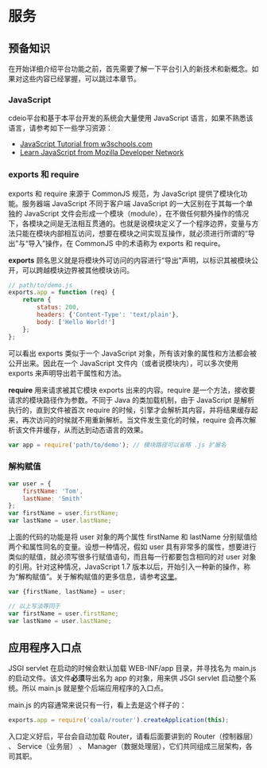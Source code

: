 # 服务

## 预备知识
在开始详细介绍平台功能之前，首先需要了解一下平台引入的新技术和新概念。如果对这些内容已经掌握，可以跳过本章节。

### JavaScript

cdeio平台和基于本平台开发的系统会大量使用 JavaScript 语言，如果不熟悉该语言，请参考如下一些学习资源：

- [JavaScript Tutorial from w3schools.com](http://www.w3schools.com/js/default.asp)
- [Learn JavaScript from Mozilla Developer Network](https://developer.mozilla.org/en-US/learn/javascript)

### exports 和 require

exports 和 require 来源于 CommonJS 规范，为 JavaScript 提供了模块化功能。服务器端 JavaScript 不同于客户端 JavaScript 的一大区别在于其每一个单独的 JavaScript 文件会形成一个模块（module），在不做任何额外操作的情况下，各模块之间是无法相互贯通的。也就是说模块定义了一个程序边界，变量与方法只能在模块内部相互访问，想要在模块之间实现互操作，就必须进行所谓的“导出”与“导入”操作，在 CommonJS 中的术语称为 exports 和 require。

**exports** 顾名思义就是将模块外可访问的内容进行“导出"声明，以标识其被模块公开，可以跨越模块边界被其他模块访问。

```javascript
// path/to/demo.js
exports.app = function (req) {
    return {
        status: 200,
        headers: {'Content-Type': 'text/plain'},
        body: ['Hello World!']
    };
};
```

可以看出 exports 类似于一个 JavaScript 对象，所有该对象的属性和方法都会被公开出来。因此在一个 JavaScript 文件内（或者说模块内），可以多次使用 exports 来声明导出若干属性和方法。

**require** 用来请求被其它模块 exports 出来的内容。require 是一个方法，接收要请求的模块路径作为参数。不同于 Java 的类加载机制，由于 JavaScript 是解析执行的，直到文件被首次 require 的时候，引擎才会解析其内容，并将结果缓存起来，再次访问的时候就不用重新解析。当文件发生变化的时候，require 会再次解析该文件并缓存，从而达到动态语言的效果。

```javascript
var app = require('path/to/demo'); // 模块路径可以省略 .js 扩展名
```

### 解构赋值

```javascript
var user = {
    firstName: 'Tom',
    lastName: 'Smith'
};
var firstName = user.firstName;
var lastName = user.lastName;
```

上面的代码的功能是将 user 对象的两个属性 firstName 和 lastName 分别赋值给两个和属性同名的变量。设想一种情况，假如 user 具有非常多的属性，想要进行类似的赋值，就必须写很多行赋值语句，而且每一行都要包含相同的对 user 对象的引用。针对这种情况，JavaScript 1.7 版本以后，开始引入一种新的操作，称为“解构赋值”。关于解构赋值的更多信息，请参考[这里](https://developer.mozilla.org/en/New_in_JavaScript_1.7, "New in JavaScript 1.7")。

```javascript
var {firstName, lastName} = user;

// 以上写法等同于
var firstName = user.firstName;
var lastName = user.lastName;
```

## 应用程序入口点

JSGI servlet 在启动的时候会默认加载 WEB-INF/app 目录，并寻找名为 main.js 的启动文件。该文件**必须**导出名为 app 的对象，用来供 JSGI servlet 启动整个系统。所以 main.js 就是整个后端应用程序的入口点。

main.js 的内容通常来说只有一行，看上去是这个样子的：

```javascript
exports.app = require('coala/router').createApplication(this);
```

入口定义好后，平台会自动加载 Router，请看后面要讲到的 Router（控制器层） 、 Service（业务层） 、 Manager（数据处理层），它们共同组成三层架构，各司其职。
